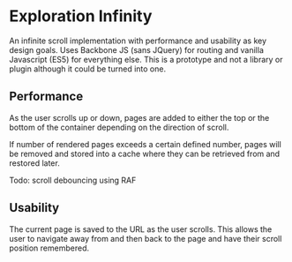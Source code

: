 # Exploration Infinity

An infinite scroll implementation with performance and usability as key design goals. Uses
Backbone JS (sans JQuery) for routing and vanilla Javascript (ES5) for everything else.
This is a prototype and not a library or plugin although it could be turned into one.

## Performance

As the user scrolls up or down, pages are added to either the top or the bottom of the container
depending on the direction of scroll.

If number of rendered pages exceeds a certain defined number, pages will be removed and stored
into a cache where they can be retrieved from and restored later.

Todo: scroll debouncing using RAF

## Usability
The current page is saved to the URL as the user scrolls. This allows the user to navigate away from and then back to the
page and have their scroll position remembered.